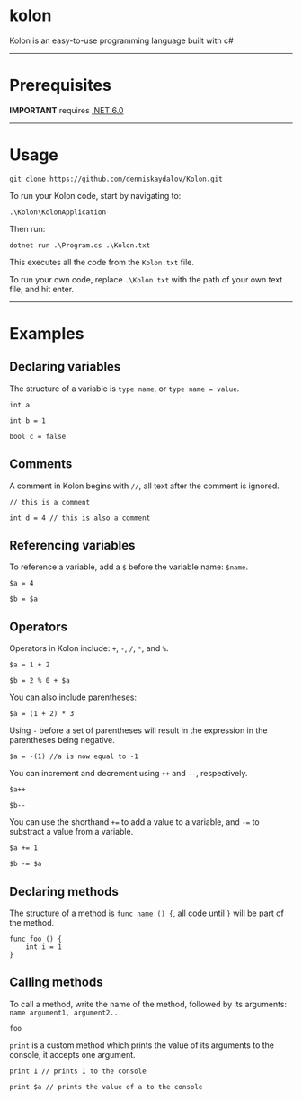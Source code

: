 # kolon

Kolon is an easy-to-use programming language built with c#

---

# Prerequisites

**IMPORTANT** requires [.NET 6.0](https://dotnet.microsoft.com/en-us/download)

---

# Usage
```
git clone https://github.com/denniskaydalov/Kolon.git
```
To run your Kolon code, start by navigating to:
```
.\Kolon\KolonApplication
```
Then run:
```
dotnet run .\Program.cs .\Kolon.txt
```
This executes all the code from the `Kolon.txt` file.

To run your own code, replace `.\Kolon.txt` with the path of your own text file, and hit enter.

---

# Examples

## Declaring variables

The structure of a variable is `type name`, or `type name = value`.

```
int a

int b = 1

bool c = false
```

## Comments
A comment in Kolon begins with `//`, all text after the comment is ignored.
```
// this is a comment

int d = 4 // this is also a comment
```

## Referencing variables

To reference a variable, add a `$` before the variable name: `$name`.

```
$a = 4

$b = $a
```

## Operators
Operators in Kolon include: `+`, `-`, `/`, `*`, and `%`.
```
$a = 1 + 2

$b = 2 % 0 + $a
```
You can also include parentheses:
```
$a = (1 + 2) * 3
```
Using `-` before a set of parentheses will result in the expression in the parentheses being negative.
```
$a = -(1) //a is now equal to -1
```
You can increment and decrement using `++` and `--`, respectively.
```
$a++

$b--
```
You can use the shorthand `+=` to add a value to a variable, and `-=` to substract a value from a variable. 
```
$a += 1

$b -= $a
```
## Declaring methods
The structure of a method is `func name () {`, all code until `}` will be part of the method.
```
func foo () {
    int i = 1
}
```

## Calling methods
To call a method, write the name of the method, followed by its arguments: `name argument1, argument2...`
```
foo
```
`print` is a custom method which prints the value of its arguments to the console, it accepts one argument.
```
print 1 // prints 1 to the console

print $a // prints the value of a to the console
```






